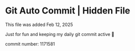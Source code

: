 # Git Auto Commit | Hidden File

This file was added Feb 12, 2025

Just for fun and keeping my daily git commit active 🤪

commit number: 1171581
